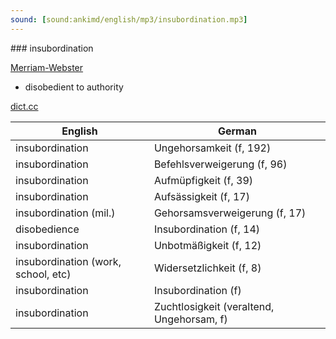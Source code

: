 ```yaml
---
sound: [sound:ankimd/english/mp3/insubordination.mp3]
---
```


\### insubordination

[Merriam-Webster](https://www.merriam-webster.com/dictionary/insubordination)

- disobedient to authority

[dict.cc](https://www.dict.cc/insubordination)

| English        | German       |
| -------------- | ------------ |
| insubordination | Ungehorsamkeit (f, 192) |
| insubordination | Befehlsverweigerung (f, 96) |
| insubordination | Aufmüpfigkeit (f, 39) |
| insubordination | Aufsässigkeit (f, 17) |
| insubordination (mil.) | Gehorsamsverweigerung (f, 17) |
| disobedience | Insubordination (f, 14) |
| insubordination | Unbotmäßigkeit (f, 12) |
| insubordination (work, school, etc) | Widersetzlichkeit (f, 8) |
| insubordination | Insubordination (f) |
| insubordination | Zuchtlosigkeit (veraltend, Ungehorsam, f) |
